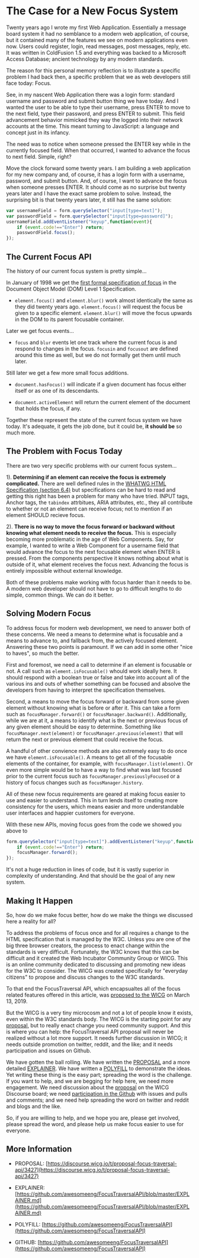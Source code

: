# The Case for a New Focus System

Twenty years ago I wrote my first Web Application. Essentially a message board system it had no semblance to a modern web application, of course, but it contained many of the features we see on modern applications even now. Users could register, login, read messages, post messages, reply, etc. It was written in ColdFusion 1.5 and everything was backed to a Microsoft Access Database; ancient technology by any modern standards.

The reason for this personal memory reflection is to illustrate a specific problem I had back then, a specific problem that we as web developers still face today: Focus.

See, in my nascent Web Application there was a login form: standard username and password and submit button thing we have today. And I wanted the user to be able to type their username, press ENTER to move to the next field, type their password, and press ENTER to submit. This field advancement behavior mimicked they way the logged into their network accounts at the time. This meant turning to JavaScript: a language and concept just in its infancy.

The need was to notice when someone pressed the ENTER key while in the currently focused field. When that occurred, I wanted to advance the focus to next field. Simple, right?

Move the clock forward some twenty years. I am building a web application for my new company and, of course, it has a login form with a username, password, and submit button. And, of course, I want to advance the focus when someone presses ENTER. It should come as no surprise but twenty years later and I have the exact same problem to solve. Instead, the surprising bit is that twenty years later, it still has the same solution:

```JavaScript
var usernameField = form.querySelector("input[type=text]");
var passwordField = form.querySelector("input[type=password]");
usernameField.addEventListener("keyup",function(event){
	if (event.code!=="Enter") return;
	passwordField.focus();
});
```

## The Current Focus API

The history of our current focus system is pretty simple...

In January of 1998 we get the [first formal specification of focus](https://www.w3.org/TR/REC-DOM-Level-1/level-one-html.html#method-focus) in the Document Object Model (DOM) Level 1 Specification.

 * `element.focus()` and `element.blur()` work almost identically the same as they did twenty years ago.  `element.focus()` will request the focus be given to a specific element.  `element.blur()` will move the focus upwards in the DOM to its parent focusable container.

Later we get focus events...

 * `focus` and  `blur` events let one track where the current focus is and respond to changes in the focus. `focusin` and `focusout` are defined around this time as well, but we do not formally get them until much later.

Still later we get a few more small focus additions.

 * `document.hasFocus()` will indicate if a given document has focus either itself or as one of its descendants.

 * `document.activeElement` will return the current element of the document that holds the focus, if any.

Together these represent the state of the current focus system we have today. It's adequate, it gets the job done, but it could be, **it should be** so much more.

## The Problem with Focus Today

There are two very specific problems with our current focus system...

1). **Determining if an element can receive the focus is extremely complicated.**  There are well defined rules in the [WHATWG HTML Specification (section 6.4)](https://html.spec.whatwg.org/multipage/interaction.html#focus) but specifications can be hard to read and getting this right has been a problem for many who have tried.  INPUT tags, Anchor tags, the `tabindex` attrbitues, ARIA attributes, etc., they all contribute to whether or not an element can receive focus; not to mention if an element SHOULD recieve focus.

2). **There is no way to move the focus forward or backward without knowing what element needs to receive the focus.** This is especially becoming more problematic in the age of Web Components. Say, for example, I wanted to write a Web Component for a username field that would advance the focus to the next focusable element when ENTER is pressed.  From the components perspective it knows nothing about what is outside of it, what element receives the focus next. Advancing the focus is entirely impossible without external knowledge.

Both of these problems make working with focus harder than it needs to be.  A modern web developer should not have to go to difficult lengths to do simple, common things. We can do it better.

## Solving Modern Focus

To address focus for modern web development, we need to answer both of these concerns.  We need a means to determine what is focusable and a means to advance to, and fallback from, the actively focused element. Answering these two points is paramount.  If we can add in some other "nice to haves", so much the better.

First and foremost, we need a call to determine if an element is focusable or not.  A call such as `element.isFocusable()` whould work ideally here.  It should respond with a boolean true or false and take into account all of the various ins and outs of whether something can be focused and absolve the developers from having to interpret the specification themselves.

Second, a means to move the focus forward or backward from some given element without knowing what is before or after it.  This can take a form such as `focusManager.forward()` or `focusManager.backward()`. Additionally, while we are at it, a means to identify what is the next or previous focus of any given element should be easy to determine.  Something like `focusManager.next(element)` or `focusManager.previous(element)` that will return the next or previous element that could receive the focus.

A handful of other convience methods are also extremely easy to do once we have `element.isFocusable()`. A means to get all of the focusable elements of the container, for example, with `focusManager.list(element)`.  Or even more simple would be to have a way to find what was last focused prior to the current focus such as `focusManager.previouslyFocused` or a history of focus changes such as `focusManager.history`.

All of these new focus requirements are geared at making focus easier to use and easier to understand.  This in turn lends itself to creating more consistency for the users, which means easier and more understandable user interfaces and happier customers for everyone.

With these new APIs, moving focus goes from the code we showed you above to

```javascript
form.querySelector("input[type=text]").addEventListener("keyup",function(event){
	if (event.code!=="Enter") return;
	focusManager.forward();
});
```

It's not a huge reduction in lines of code, but it is vastly superior in complexity of understanding. And that should be the goal of any new system.

## Making It Happen

So, how do we make focus better, how do we make the things we discussed here a reality for all?

To address the problems of focus once and for all requires a change to the HTML specification that is managed by the W3C. Unless you are one of the big three browser creators, the process to enact change within the standards is very difficult. Fortunately, the W3C knows that this can be difficult and it created the Web Incubator Community Group or WICG. This is an online community dedicated to discussing and promoting new ideas for the W3C to consider. The WICG was created specifically for "everyday citizens" to propose and discuss changes to the W3C standards.

To that end the FocusTraversal API, which encapsualtes all of the focus related features offered in this article, was [proposed to the WICG](https://discourse.wicg.io/t/proposal-focus-traversal-api/3427) on March 13, 2019.

But the WICG is a very tiny microcosm and not a lot of people know it exists, even within the W3C standards body.  The WICG is the starting point for any [proposal](https://discourse.wicg.io/t/proposal-focus-traversal-api/3427), but to really enact change you need community support.  And this is where you can help: the FocusTraversal API proposal will never be realized without a lot more support.  It needs further discussion in WICG; it needs outside promotion on twitter, reddit, and the like; and it needs participation and issues on Github.

We have gotten the ball rolling. We have written the [PROPOSAL](https://discourse.wicg.io/t/proposal-focus-traversal-api/3427) and a more detailed [EXPLAINER](https://github.com/awesomeeng/FocusTraversalAPI/blob/master/EXPLAINER.md). We have written a [POLYFILL](https://github.com/awesomeeng/FocusTraversalAPI) to demonstrate the ideas. Yet writing these thing is the easy part; spreading the word is the challenge.  If you want to help, and we are begging for help here, we need more engagement. We need discussion about the [proposal](https://discourse.wicg.io/t/proposal-focus-traversal-api/3427) on the WICG Discourse board; we need [participation in the Github](https://github.com/awesomeeng/FocusTraversalAPI) with issues and pulls and comments; and we need help spreading the word on twitter and reddit and blogs and the like.

So, if you are willing to help, and we hope you are, please get involved, please spread the word, and please help us make focus easier to use for everyone.

## More Information

 - PROPOSAL: [https://discourse.wicg.io/t/proposal-focus-traversal-api/3427](https://discourse.wicg.io/t/proposal-focus-traversal-api/3427)

 - EXPLAINER: [https://github.com/awesomeeng/FocusTraversalAPI/blob/master/EXPLAINER.md](https://github.com/awesomeeng/FocusTraversalAPI/blob/master/EXPLAINER.md)

 - POLYFILL: [https://github.com/awesomeeng/FocusTraversalAPI](https://github.com/awesomeeng/FocusTraversalAPI)

 - GITHUB: [https://github.com/awesomeeng/FocusTraversalAPI](https://github.com/awesomeeng/FocusTraversalAPI)
